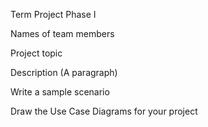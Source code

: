 Term Project Phase I

Names of team members

Project topic

Description (A paragraph)

Write a sample scenario

Draw the Use Case Diagrams for your project
